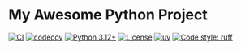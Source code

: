 # My Awesome Python Project

[![CI](https://github.com/0xWelt/template_python/workflows/Pytest%20CI/badge.svg)](https://github.com/0xWelt/template_python/actions)
[![codecov](https://codecov.io/gh/0xWelt/template_python/branch/main/graph/badge.svg?token=codecov-umbrella)](https://codecov.io/gh/0xWelt/template_python)
[![Python 3.12+](https://img.shields.io/badge/python-3.12+-blue.svg)](https://www.python.org/downloads/)
[![License](https://img.shields.io/badge/license-MIT-blue.svg)](https://github.com/0xWelt/template_python/blob/main/LICENSE)
[![uv](https://img.shields.io/endpoint?url=https://raw.githubusercontent.com/astral-sh/uv/main/assets/badge/v0.json)](https://github.com/astral-sh/uv)
[![Code style: ruff](https://img.shields.io/badge/code%20style-ruff-000000.svg)](https://github.com/astral-sh/ruff)